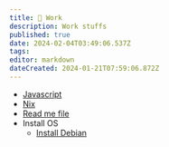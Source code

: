```yaml
---
title: 🧐 Work
description: Work stuffs
published: true
date: 2024-02-04T03:49:06.537Z
tags: 
editor: markdown
dateCreated: 2024-01-21T07:59:06.872Z
---
```


- [Javascript](/work/javascript)
- [Nix](/work/nix)
- [Read me file](/work/read-me-file)
- Install OS
  - [Install Debian](/work/os/debian)